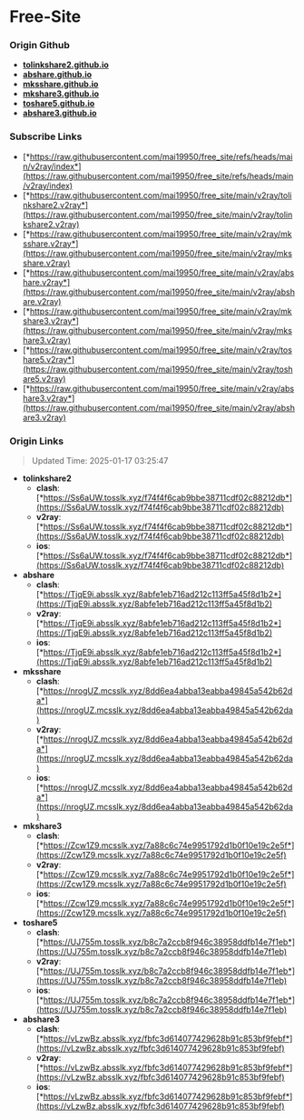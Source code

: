 # Free-Site

### Origin Github

- [**tolinkshare2.github.io**](https://github.com/tolinkshare2/tolinkshare2.github.io)
- [**abshare.github.io**](https://github.com/abshare/abshare.github.io)
- [**mksshare.github.io**](https://github.com/mksshare/mksshare.github.io)
- [**mkshare3.github.io**](https://github.com/mkshare3/mkshare3.github.io)
- [**toshare5.github.io**](https://github.com/toshare5/toshare5.github.io)
- [**abshare3.github.io**](https://github.com/abshare3/abshare3.github.io)

### Subscribe Links

- [*https://raw.githubusercontent.com/mai19950/free_site/refs/heads/main/v2ray/index*](https://raw.githubusercontent.com/mai19950/free_site/refs/heads/main/v2ray/index)
- [*https://raw.githubusercontent.com/mai19950/free_site/main/v2ray/tolinkshare2.v2ray*](https://raw.githubusercontent.com/mai19950/free_site/main/v2ray/tolinkshare2.v2ray)
- [*https://raw.githubusercontent.com/mai19950/free_site/main/v2ray/mksshare.v2ray*](https://raw.githubusercontent.com/mai19950/free_site/main/v2ray/mksshare.v2ray)
- [*https://raw.githubusercontent.com/mai19950/free_site/main/v2ray/abshare.v2ray*](https://raw.githubusercontent.com/mai19950/free_site/main/v2ray/abshare.v2ray)
- [*https://raw.githubusercontent.com/mai19950/free_site/main/v2ray/mkshare3.v2ray*](https://raw.githubusercontent.com/mai19950/free_site/main/v2ray/mkshare3.v2ray)
- [*https://raw.githubusercontent.com/mai19950/free_site/main/v2ray/toshare5.v2ray*](https://raw.githubusercontent.com/mai19950/free_site/main/v2ray/toshare5.v2ray)
- [*https://raw.githubusercontent.com/mai19950/free_site/main/v2ray/abshare3.v2ray*](https://raw.githubusercontent.com/mai19950/free_site/main/v2ray/abshare3.v2ray)

### Origin Links

> Updated Time: 2025-01-17 03:25:47

- **tolinkshare2**
  - **clash**: [*https://Ss6aUW.tosslk.xyz/f74f4f6cab9bbe38711cdf02c88212db*](https://Ss6aUW.tosslk.xyz/f74f4f6cab9bbe38711cdf02c88212db)
  - **v2ray**: [*https://Ss6aUW.tosslk.xyz/f74f4f6cab9bbe38711cdf02c88212db*](https://Ss6aUW.tosslk.xyz/f74f4f6cab9bbe38711cdf02c88212db)
  - **ios**: [*https://Ss6aUW.tosslk.xyz/f74f4f6cab9bbe38711cdf02c88212db*](https://Ss6aUW.tosslk.xyz/f74f4f6cab9bbe38711cdf02c88212db)
- **abshare**
  - **clash**: [*https://TjqE9i.absslk.xyz/8abfe1eb716ad212c113ff5a45f8d1b2*](https://TjqE9i.absslk.xyz/8abfe1eb716ad212c113ff5a45f8d1b2)
  - **v2ray**: [*https://TjqE9i.absslk.xyz/8abfe1eb716ad212c113ff5a45f8d1b2*](https://TjqE9i.absslk.xyz/8abfe1eb716ad212c113ff5a45f8d1b2)
  - **ios**: [*https://TjqE9i.absslk.xyz/8abfe1eb716ad212c113ff5a45f8d1b2*](https://TjqE9i.absslk.xyz/8abfe1eb716ad212c113ff5a45f8d1b2)
- **mksshare**
  - **clash**: [*https://nrogUZ.mcsslk.xyz/8dd6ea4abba13eabba49845a542b62da*](https://nrogUZ.mcsslk.xyz/8dd6ea4abba13eabba49845a542b62da)
  - **v2ray**: [*https://nrogUZ.mcsslk.xyz/8dd6ea4abba13eabba49845a542b62da*](https://nrogUZ.mcsslk.xyz/8dd6ea4abba13eabba49845a542b62da)
  - **ios**: [*https://nrogUZ.mcsslk.xyz/8dd6ea4abba13eabba49845a542b62da*](https://nrogUZ.mcsslk.xyz/8dd6ea4abba13eabba49845a542b62da)
- **mkshare3**
  - **clash**: [*https://Zcw1Z9.mcsslk.xyz/7a88c6c74e9951792d1b0f10e19c2e5f*](https://Zcw1Z9.mcsslk.xyz/7a88c6c74e9951792d1b0f10e19c2e5f)
  - **v2ray**: [*https://Zcw1Z9.mcsslk.xyz/7a88c6c74e9951792d1b0f10e19c2e5f*](https://Zcw1Z9.mcsslk.xyz/7a88c6c74e9951792d1b0f10e19c2e5f)
  - **ios**: [*https://Zcw1Z9.mcsslk.xyz/7a88c6c74e9951792d1b0f10e19c2e5f*](https://Zcw1Z9.mcsslk.xyz/7a88c6c74e9951792d1b0f10e19c2e5f)
- **toshare5**
  - **clash**: [*https://UJ755m.tosslk.xyz/b8c7a2ccb8f946c38958ddfb14e7f1eb*](https://UJ755m.tosslk.xyz/b8c7a2ccb8f946c38958ddfb14e7f1eb)
  - **v2ray**: [*https://UJ755m.tosslk.xyz/b8c7a2ccb8f946c38958ddfb14e7f1eb*](https://UJ755m.tosslk.xyz/b8c7a2ccb8f946c38958ddfb14e7f1eb)
  - **ios**: [*https://UJ755m.tosslk.xyz/b8c7a2ccb8f946c38958ddfb14e7f1eb*](https://UJ755m.tosslk.xyz/b8c7a2ccb8f946c38958ddfb14e7f1eb)
- **abshare3**
  - **clash**: [*https://vLzwBz.absslk.xyz/fbfc3d614077429628b91c853bf9febf*](https://vLzwBz.absslk.xyz/fbfc3d614077429628b91c853bf9febf)
  - **v2ray**: [*https://vLzwBz.absslk.xyz/fbfc3d614077429628b91c853bf9febf*](https://vLzwBz.absslk.xyz/fbfc3d614077429628b91c853bf9febf)
  - **ios**: [*https://vLzwBz.absslk.xyz/fbfc3d614077429628b91c853bf9febf*](https://vLzwBz.absslk.xyz/fbfc3d614077429628b91c853bf9febf)
